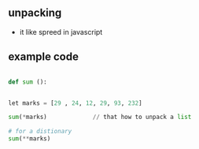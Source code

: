 ## unpacking 
- it like spreed in javascript 

## example code 

```python 

def sum (): 


let marks = [29 , 24, 12, 29, 93, 232]

sum(*marks)             // that how to unpack a list 

# for a distionary 
sum(**marks)

```
